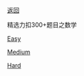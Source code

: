 [返回](Doc/Knowledge/算法/LeetCode题解/README.md)

精选力扣300+题目之数学

[Easy](#easy)

[Medium](#medium)

[Hard](#hard)



